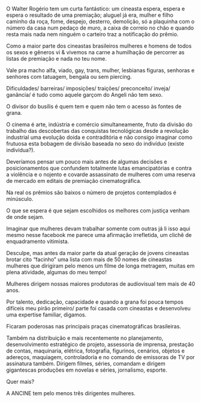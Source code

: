 ---
---

O Walter Rogério tem um curta fantástico: um cineasta espera, espera e espera o resultado de uma premiação; aluguel já era, mulher e filho caminho da roça, fome, despejo, desterro, demolição, só a plaquinha com o número da casa num pedaço de muro, a caixa de correio no chão e quando resta mais nada nem ninguém  o carteiro traz a notificação do prêmio. 

Como a maior parte dos cineastas brasileiros mulheres e homens de todos os sexos e gêneros vi & vivemos na carne a humilhação de percorrer as listas de premiação e nada no teu nome. 

Vale pra macho alfa, viado, gay, trans, mulher, lesbianas figuras, senhoras e senhores com tatuagem, bengala ou sem piercing.

Dificuldades/ barreiras/ imposições/ traições/ preconceito/ inveja/ ganância/ é tudo como aquele garçom do Angeli não tem sexo. 

O divisor do busílis é quem tem e quem não tem o acesso às fontes de grana. 

O cinema é arte, indústria e comércio simultaneamente, fruto da divisão do trabalho das descobertas das conquistas tecnológicas desde a revolução industrial uma evolução doida e contraditória e não consigo imaginar como frutuosa esta bobagem de divisão baseada no sexo do indivíduo (existe indivídua?).

Deveríamos pensar um pouco mais antes de algumas decisões e posicionamentos que confundem totalmente lutas emancipatórias e contra a violência e o nojento e covarde assassinato de mulheres com uma reserva de mercado em editais de premiação cinematográfica. 

Na real os prêmios são baixos o número de projetos contemplados é minúsculo. 

O que se espera é que sejam escolhidos os melhores com justiça venham de onde sejam. 

Imaginar que mulheres devam trabalhar somente com outras já li isso aqui mesmo nesse facebook me parece uma afirmação irrefletida, um clichê de enquadramento vitimista. 

Desculpe, mas antes da maior parte da atual geração de jovens cineastas brotar cito “facinho” uma lista com mais de 50 nomes de cineastas mulheres que dirigiram pelo menos um filme de longa metragem, muitas em plena atividade, algumas do meu tempo! 

Mulheres dirigem nossas maiores produtoras de audiovisual tem mais de 40 anos. 

Por talento, dedicação, capacidade e quando a grana foi pouca tempos difíceis meu pirão primeiro/ parte foi casada com cineastas e desenvolveu uma expertise familiar, digamos. 

Ficaram poderosas nas principais praças cinematográficas brasileiras. 

Também na distribuição e mais recentemente no planejamento, desenvolvimento estratégico de projeto, assessoria de imprensa, prestação de contas, maquinaria, elétrica, fotografia, figurinos, cenários, objetos e adereços, maquiagem, controladoria e no comando de emissoras de TV por assinatura também. Dirigem filmes, séries, comandam e dirigem gigantescas produções em novelas e séries, jornalismo, esporte.

Quer mais?

A ANCINE tem pelo menos três dirigentes mulheres.

